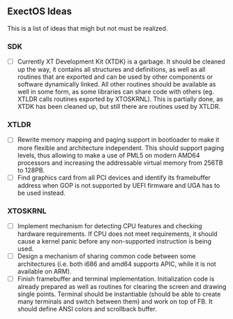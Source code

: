 ## ExectOS Ideas
This is a list of ideas that migh but not must be realized.

### SDK
 - [ ] Currently XT Development Kit (XTDK) is a garbage. It should be cleaned up the way, it contains all structures
       and definitions, as well as all routines that are exported and can be used by other components or software
       dynamically linked. All other routines should be available as well in some form, as some libraries can share
       code with others (eg. XTLDR calls routines exported by XTOSKRNL). This is partially done, as XTDK has been
       cleaned up, but still there are routines used by XTLDR.

### XTLDR
 - [ ] Rewrite memory mapping and paging support in bootloader to make it more flexible and architecture independent.
       This should support paging levels, thus allowing to make a use of PML5 on modern AMD64 processors and increasing
       the addressable virtual memory from 256TB to 128PB.
 - [ ] Find graphics card from all PCI devices and identify its framebuffer address when GOP is not supported by UEFI
       firmware and UGA has to be used instead.

### XTOSKRNL
 - [ ] Implement mechanism for detecting CPU features and checking hardware requirements. If CPU does not meet
       requirements, it should cause a kernel panic before any non-supported instruction is being used.
 - [ ] Design a mechanism of sharing common code between some architectures (i.e. both i686 and amd64 supports APIC,
       while it is not available on ARM).
 - [ ] Finish framebuffer and terminal implementation. Initialization code is already prepared as well as routines for
       clearing the screen and drawing single points. Terminal should be instantiable (should be able to create many
       terminals and switch between them) and work on top of FB. It should define ANSI colors and scrollback buffer.

